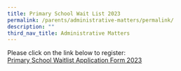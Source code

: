 ```yaml
---
title: Primary School Wait List 2023
permalink: /parents/administrative-matters/permalink/
description: ""
third_nav_title: Administrative Matters
---
```

Please click on the link below to register:
<br>
[Primary School Waitlist Application Form 2023](https://go.gov.sg/wla23)